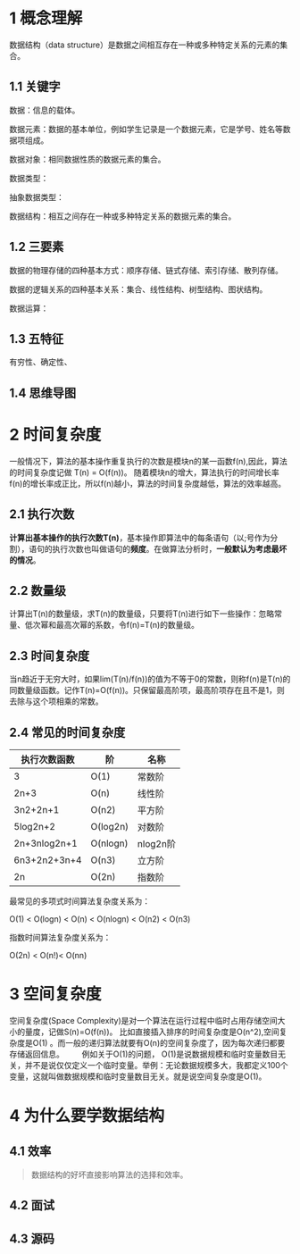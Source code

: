 # 1 概念理解

数据结构（data structure）是数据之间相互存在一种或多种特定关系的元素的集合。

## 1.1 关键字

数据：信息的载体。

数据元素：数据的基本单位，例如学生记录是一个数据元素，它是学号、姓名等数据项组成。

数据对象：相同数据性质的数据元素的集合。

数据类型：

抽象数据类型：

数据结构：相互之间存在一种或多种特定关系的数据元素的集合。

## 1.2 三要素

数据的物理存储的四种基本方式：顺序存储、链式存储、索引存储、散列存储。

数据的逻辑关系的四种基本关系：集合、线性结构、树型结构、图状结构。

数据运算：

## 1.3 五特征

有穷性、确定性、

## 1.4 思维导图





# 2 时间复杂度

一般情况下，算法的基本操作重复执行的次数是模块n的某一函数f(n),因此，算法的时间复杂度记做 T(n) = O(f(n))。 随着模块n的增大，算法执行的时间增长率f(n)的增长率成正比，所以f(n)越小，算法的时间复杂度越低，算法的效率越高。

## 2.1 执行次数

**计算出基本操作的执行次数T(n)**，基本操作即算法中的每条语句（以;号作为分割），语句的执行次数也叫做语句的**频度**。在做算法分析时，**一般默认为考虑最坏的情况**。

## 2.2 数量级

计算出T(n)的数量级，求T(n)的数量级，只要将T(n)进行如下一些操作：忽略常量、低次幂和最高次幂的系数，令f(n)=T(n)的数量级。

## 2.3 时间复杂度

当n趋近于无穷大时，如果lim(T(n)/f(n))的值为不等于0的常数，则称f(n)是T(n)的同数量级函数。记作T(n)=O(f(n))。只保留最高阶项，最高阶项存在且不是1，则去除与这个项相乘的常数。

## 2.4 常见的时间复杂度

| 执行次数函数 | 阶       | 名称     |
| ------------ | -------- | -------- |
| 3            | O(1)     | 常数阶   |
| 2n+3         | O(n)     | 线性阶   |
| 3n2+2n+1     | O(n2)    | 平方阶   |
| 5log2n+2     | O(log2n) | 对数阶   |
| 2n+3nlog2n+1 | O(nlogn) | nlog2n阶 |
| 6n3+2n2+3n+4 | O(n3)    | 立方阶   |
| 2n           | O(2n)    | 指数阶   |

最常见的多项式时间算法复杂度关系为：

O(1) < O(logn) < O(n) < O(nlogn) < O(n2) < O(n3)

指数时间算法复杂度关系为：

O(2n) < O(n!)< O(nn)

# 3 空间复杂度

空间复杂度(Space Complexity)是对一个算法在运行过程中临时占用存储空间大小的量度，记做S(n)=O(f(n))。 比如直接插入排序的时间复杂度是O(n^2),空间复杂度是O(1) 。而一般的递归算法就要有O(n)的空间复杂度了，因为每次递归都要存储返回信息。 　　例如关于O(1)的问题， O(1)是说数据规模和临时变量数目无关，并不是说仅仅定义一个临时变量。举例：无论数据规模多大，我都定义100个变量，这就叫做数据规模和临时变量数目无关。就是说空间复杂度是O(1)。

# 4 为什么要学数据结构

## 4.1 效率

> 数据结构的好坏直接影响算法的选择和效率。

## 4.2 面试



## 4.3 源码

